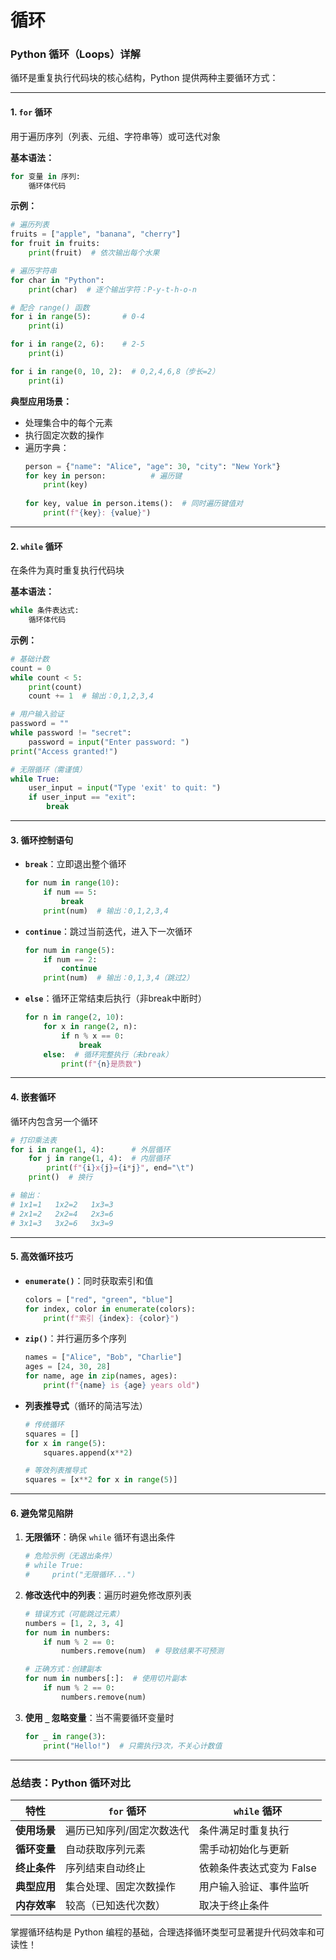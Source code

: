 # 循环

### Python 循环（Loops）详解

循环是重复执行代码块的核心结构，Python 提供两种主要循环方式：

---

#### 1. **`for` 循环**
用于遍历序列（列表、元组、字符串等）或可迭代对象

**基本语法：**
```python
for 变量 in 序列:
    循环体代码
```

**示例：**
```python
# 遍历列表
fruits = ["apple", "banana", "cherry"]
for fruit in fruits:
    print(fruit)  # 依次输出每个水果

# 遍历字符串
for char in "Python":
    print(char)  # 逐个输出字符：P-y-t-h-o-n

# 配合 range() 函数
for i in range(5):       # 0-4
    print(i)           

for i in range(2, 6):    # 2-5
    print(i)

for i in range(0, 10, 2):  # 0,2,4,6,8（步长=2）
    print(i)
```

**典型应用场景：**
- 处理集合中的每个元素
- 执行固定次数的操作
- 遍历字典：
  ```python
  person = {"name": "Alice", "age": 30, "city": "New York"}
  for key in person:          # 遍历键
      print(key)
      
  for key, value in person.items():  # 同时遍历键值对
      print(f"{key}: {value}")
  ```

---

#### 2. **`while` 循环**
在条件为真时重复执行代码块

**基本语法：**
```python
while 条件表达式:
    循环体代码
```

**示例：**
```python
# 基础计数
count = 0
while count < 5:
    print(count)
    count += 1  # 输出：0,1,2,3,4

# 用户输入验证
password = ""
while password != "secret":
    password = input("Enter password: ")
print("Access granted!")

# 无限循环（需谨慎）
while True:
    user_input = input("Type 'exit' to quit: ")
    if user_input == "exit":
        break
```

---

#### 3. **循环控制语句**
- **`break`**：立即退出整个循环
  ```python
  for num in range(10):
      if num == 5:
          break
      print(num)  # 输出：0,1,2,3,4
  ```

- **`continue`**：跳过当前迭代，进入下一次循环
  ```python
  for num in range(5):
      if num == 2:
          continue
      print(num)  # 输出：0,1,3,4（跳过2）
  ```

- **`else`**：循环正常结束后执行（非break中断时）
  ```python
  for n in range(2, 10):
      for x in range(2, n):
          if n % x == 0:
              break
      else:  # 循环完整执行（未break）
          print(f"{n}是质数")
  ```

---

#### 4. **嵌套循环**
循环内包含另一个循环
```python
# 打印乘法表
for i in range(1, 4):      # 外层循环
    for j in range(1, 4):  # 内层循环
        print(f"{i}x{j}={i*j}", end="\t")
    print()  # 换行

# 输出：
# 1x1=1   1x2=2   1x3=3
# 2x1=2   2x2=4   2x3=6
# 3x1=3   3x2=6   3x3=9
```

---

#### 5. **高效循环技巧**
- **`enumerate()`**：同时获取索引和值
  ```python
  colors = ["red", "green", "blue"]
  for index, color in enumerate(colors):
      print(f"索引 {index}: {color}")
  ```

- **`zip()`**：并行遍历多个序列
  ```python
  names = ["Alice", "Bob", "Charlie"]
  ages = [24, 30, 28]
  for name, age in zip(names, ages):
      print(f"{name} is {age} years old")
  ```

- **列表推导式**（循环的简洁写法）
  ```python
  # 传统循环
  squares = []
  for x in range(5):
      squares.append(x**2)
  
  # 等效列表推导式
  squares = [x**2 for x in range(5)]
  ```

---

#### 6. **避免常见陷阱**
1. **无限循环**：确保 `while` 循环有退出条件
   ```python
   # 危险示例（无退出条件）
   # while True:
   #     print("无限循环...")
   ```

2. **修改迭代中的列表**：遍历时避免修改原列表
   ```python
   # 错误方式（可能跳过元素）
   numbers = [1, 2, 3, 4]
   for num in numbers:
       if num % 2 == 0:
           numbers.remove(num)  # 导致结果不可预测
   
   # 正确方式：创建副本
   for num in numbers[:]:  # 使用切片副本
       if num % 2 == 0:
           numbers.remove(num)
   ```

3. **使用 `_` 忽略变量**：当不需要循环变量时
   ```python
   for _ in range(3):
       print("Hello!")  # 只需执行3次，不关心计数值
   ```

---

### 总结表：Python 循环对比
| 特性          | `for` 循环                     | `while` 循环                  |
|---------------|-------------------------------|-------------------------------|
| **使用场景**   | 遍历已知序列/固定次数迭代       | 条件满足时重复执行             |
| **循环变量**   | 自动获取序列元素                | 需手动初始化与更新             |
| **终止条件**   | 序列结束自动终止                | 依赖条件表达式变为 False       |
| **典型应用**   | 集合处理、固定次数操作          | 用户输入验证、事件监听         |
| **内存效率**   | 较高（已知迭代次数）            | 取决于终止条件                 |

掌握循环结构是 Python 编程的基础，合理选择循环类型可显著提升代码效率和可读性！